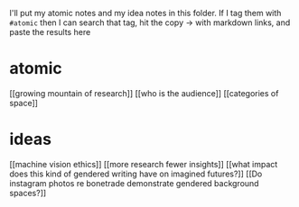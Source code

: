 I'll put my atomic notes and my idea notes in this folder. If I tag them with `#atomic` then I can search that tag, hit the copy -> with markdown links, and paste the results here

# atomic

[[growing mountain of research]]
[[who is the audience]]
[[categories of space]]

# ideas

[[machine vision ethics]]
[[more research fewer insights]]
[[what impact does this kind of gendered writing have on imagined futures?]]
[[Do instagram photos re bonetrade demonstrate gendered background spaces?]]

